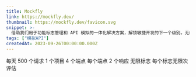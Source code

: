 ```yaml
---
title: Mockfly
link: https://mockfly.dev/
thumbnail: https://mockfly.dev/favicon.svg
snippet: >-
  借助我们用于功能标志管理和 API 模拟的一体化解决方案，解锁敏捷开发的下一个级别。无缝集成、测试和控制新功能，同时模拟 API 以加速您的开发周期。
tags: ["模拟API"]
createdAt: 2023-09-26T00:00:00.000Z
---
```

每天 500 个请求
1 个项目
4 个端点
每个端点 2 个响应
无限标志
每个标志无限次评估